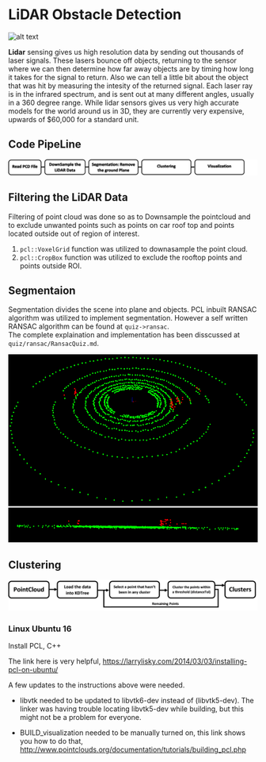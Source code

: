 # LiDAR Obstacle Detection

![alt text](https://github.com/curio-code/Udacity-SensorFusion-Nanodegree-LiDAR/blob/master/media/video.gif)

**Lidar** sensing gives us high resolution data by sending out thousands of laser signals. These lasers bounce off objects, returning to the sensor where we can then determine how far away objects are by timing how long it takes for the signal to return. Also we can tell a little bit about the object that was hit by measuring the intesity of the returned signal. Each laser ray is in the infrared spectrum, and is sent out at many different angles, usually in a 360 degree range. While lidar sensors gives us very high accurate models for the world around us in 3D, they are currently very expensive, upwards of $60,000 for a standard unit.

## Code PipeLine
![alt text](https://github.com/curio-code/Udacity-SensorFusion-Nanodegree-LiDAR/blob/master/media/flowchart.png)

## Filtering the LiDAR Data
Filtering of point cloud was done so as to Downsample the pointcloud and to exclude unwanted points such as points on car roof top and points located outside out of region of interest.

  1. ```pcl::VoxelGrid``` function was utilized to downasample the point cloud.
  2. ```pcl::CropBox``` function was utilized to exclude the rooftop points and points outside ROI.
  
## Segmentaion
Segmentation divides the scene into plane and objects. PCL inbuilt RANSAC algorithm was utilized to implement segmentation. However a self written RANSAC algorithm can be found at ```quiz->ransac```.<br /> 
The complete explaination and implementation has been disscussed at ```quiz/ransac/RansacQuiz.md```. 
<br /> 

![alt text](https://github.com/curio-code/Udacity-SensorFusion-Nanodegree-LiDAR/blob/master/media/ransac1.png)
![alt text](https://github.com/curio-code/Udacity-SensorFusion-Nanodegree-LiDAR/blob/master/media/ransac2.png)

## Clustering
![alt text](https://github.com/curio-code/Udacity-SensorFusion-Nanodegree-LiDAR/blob/master/media/clustering.png)

### Linux Ubuntu 16

Install PCL, C++

The link here is very helpful, 
https://larrylisky.com/2014/03/03/installing-pcl-on-ubuntu/

A few updates to the instructions above were needed.

* libvtk needed to be updated to libvtk6-dev instead of (libvtk5-dev). The linker was having trouble locating libvtk5-dev while building, but this might not be a problem for everyone.

* BUILD_visualization needed to be manually turned on, this link shows you how to do that,
http://www.pointclouds.org/documentation/tutorials/building_pcl.php

